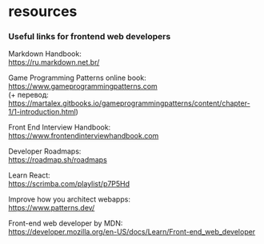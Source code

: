# resources
### Useful links for frontend web developers

Markdown Handbook:  
https://ru.markdown.net.br/

Game Programming Patterns online book:  
https://www.gameprogrammingpatterns.com  
(+ перевод: https://martalex.gitbooks.io/gameprogrammingpatterns/content/chapter-1/1-introduction.html)

Front End Interview Handbook:  
https://www.frontendinterviewhandbook.com

Developer Roadmaps:  
https://roadmap.sh/roadmaps

Learn React:  
https://scrimba.com/playlist/p7P5Hd 

Improve how you architect webapps:  
https://www.patterns.dev/

Front-end web developer by MDN:  
https://developer.mozilla.org/en-US/docs/Learn/Front-end_web_developer

